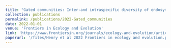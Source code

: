 ```yaml
---
title: "Gated communities: Inter-and intraspecific diversity of endosymbionts across four sympatric aphid species"
collection: publications
permalink: /publications/2022-Gated_communities
date: 2022-01-01
venue: 'Frontiers in Ecology and Evolution'
link: 'https://www.frontiersin.org/journals/ecology-and-evolution/articles/10.3389/fevo.2022.816184/full'
paperurl: '/files/Henry et al 2022 Frontiers in ecology and evolution.pdf'
---
```

